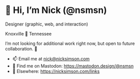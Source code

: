 # 👋 Hi, I’m Nick (@nsmsn)

Designer (graphic, web, and interaction)

Knoxville 📍 Tennessee 

I’m not looking for additional work right now, but open to future collaboration. 🔮

- 📫 Email me at nick@nicksimson.com
- 🦣 Find me on Mastodon: https://mastodon.design/@nsmsn
- 🔗 Elsewhere: https://nicksimson.com/links
